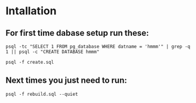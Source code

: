 # Intallation 

## For first time dabase setup run these:

`psql -tc "SELECT 1 FROM pg_database WHERE datname = 'hmmm'" | grep -q 1 || psql -c "CREATE DATABASE hmmm"`

`psql -f create.sql`


## Next times you just need to run:

`psql -f rebuild.sql --quiet`
